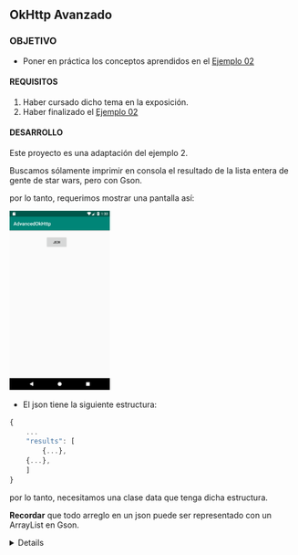  ## OkHttp Avanzado

### OBJETIVO 

- Poner en práctica los conceptos aprendidos en el [Ejemplo 02](../Ejemplo-02)

#### REQUISITOS 

1. Haber cursado dicho tema en la exposición.
2. Haber finalizado el [Ejemplo 02](../Ejemplo-02)

#### DESARROLLO

Este proyecto es una adaptación del ejemplo 2.

Buscamos sólamente imprimir en consola el resultado de la lista entera de gente de star wars, pero con Gson.

por lo tanto, requerimos mostrar una pantalla así:

<img src="01.png" width="35%">

* El json tiene la siguiente estructura: 
```js
{
    ...
    "results": [
        {...},
	{...},
	]
}
```

por lo tanto, necesitamos una clase data que tenga dicha estructura.

**Recordar** que todo arreglo en un json puede ser representado con un ArrayList en Gson.

<details>

        <summary>Solucion</summary>
        ```kotlin
	package org.bedu.advancedokhttp

	import com.google.gson.annotations.SerializedName

	data class Jedi(
	    val name: String? = "",
	    val height: Int? = 0,
	    val mass: Int? =0
	)

	data class JediList(
	   @SerializedName("results") //el nombre real
	    val jediList: ArrayList<Jedi>
	)
	```
</details>

